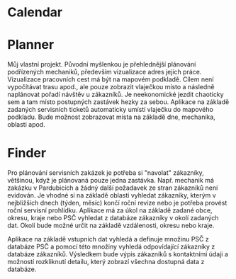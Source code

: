 # Calendar
# Planner
Můj vlastní projekt. Původní myšlenkou je přehlednější plánování podřízených mechaniků, především vizualizace adres jejich práce. 
Vizualizace pracovních cest má být na mapovém podkladě. 
Cílem není vypočítávat trasu apod., ale pouze zobrazit vlaječkou místo a následně naplánovat pořadí návštěv u zákazníků. 
Je neekonomické jezdit chaoticky sem a tam místo postupných zastávek hezky za sebou.
Aplikace na základě zadaných servisních ticketů automaticky umístí vlaječku do mapového podkladu.
Bude možnost zobrazovat místa na základě dne, mechanika, oblasti apod.

# Finder
Pro plánování servisních zakázek je potřeba si "navolat" zákazníky, většinou, když je plánovaná pouze jedna zastávka.
Např. mechanik má zakázku v Pardubicích a žádný další požadavek ze stran zákazníků není evidován.
Je vhodné si na základě oblasti vyhledat zákazníky, kterým v nejbližších dnech (týden, měsíc) končí roční revize nebo je potřeba provést roční servisní prohlídku.
Aplikace má za úkol na základě zadané obce, okresu, kraje nebo PSČ vyhledat z databáze zákazníky v okolí zadaných dat. 
Okolí bude možné určit na základě vzdálenosti, okresu nebo kraje.

Aplikace na základě vstupních dat vyhledá a definuje množinu PSČ z databáze PSČ a pomocí této množiny vyhledá odpovídající zákazníky z databáze zákazníků.
Výsledkem bude výpis zákazníků s kontaktními údaji a možností rozkliknutí detailu, který zobrazí všechna dostupná data z databáze.
